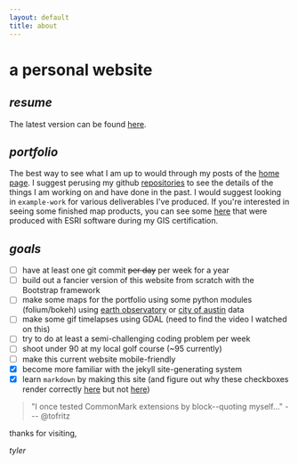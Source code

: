 ```yaml
---
layout: default
title: about
---
```


a personal website
===

_**resume**_
-

The latest version can be found [here](https://app.box.com/s/u7oxc33fjrroewypys8ynn92knxzbxxs).

_**portfolio**_
-

The best way to see what I am up to would through my posts of the [home page](https://tofritz.github.io). I suggest perusing my github [repositories](https://github.com/tofritz?tab=repositories) to see the details of the things I am working on and have done in the past. I would suggest looking in `example-work` for various deliverables I've produced. If you're interested in seeing some finished map products, you can see some [here](https://github.com/tofritz/example-work/tree/master/pennstate-maps) that were produced with ESRI software during my GIS certification.

_**goals**_
-

- [ ] have at least one git commit ~~per day~~ per week for a year
- [ ] build out a fancier version of this website from scratch with the Bootstrap framework
- [ ] make some maps for the portfolio using some python modules (folium/bokeh) using [earth observatory](https://eonet.sci.gsfc.nasa.gov/what-is-eonet) or [city of austin](http://austintexas.gov/department/gis-and-maps/gis-data) data
- [ ] make some gif timelapses using GDAL (need to find the video I watched on this)
- [ ] try to do at least a semi-challenging coding problem per week
- [ ] shoot under 90 at my local golf course (~95 currently)
- [ ] make this current website mobile-friendly
- [x] become more familiar with the jekyll site-generating system
- [x] learn `markdown` by making this site (and figure out why these checkboxes render correctly [here](https://github.com/tofritz/tofritz.github.io) but not [here](https://tofritz.github.io/about))

> "I once tested CommonMark extensions by block--quoting myself..." --- @tofritz

thanks for visiting,

*tyler*
